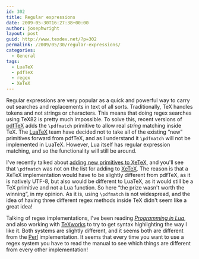 ```yaml
---
id: 302
title: Regular expressions
date: 2009-05-30T16:27:38+00:00
author: josephwright
layout: post
guid: http://www.texdev.net/?p=302
permalink: /2009/05/30/regular-expressions/
categories:
  - General
tags:
  - LuaTeX
  - pdfTeX
  - regex
  - XeTeX
---
```

Regular expressions are very popular as a quick and powerful way to carry out searches and replacements in text of all sorts. Traditionally, TeX handles tokens and not strings or characters. This means that doing regex searches using TeX82 is pretty much impossible. To solve this, recent versions of [pdfTeX](http://www.pdftex.org) adds the `\pdfmatch` primitive to allow real _string_ matching inside TeX. The [LuaTeX](http://www.luatex.org) team have decided not to take all of the existing “new” primitives forward from pdfTeX, and as I understand it  `\pdfmatch` will not be implemented in LuaTeX. However, Lua itself has regular expression matching, and so the functionality will still be around.

I've recently talked about [adding new primitives to XeTeX](/2009/05/17/more-on-xetex-primitives/), and you'll see that `\pdfmatch` was not on the list for adding to [XeTeX](http://www.tug.org/xetex/). The reason is that a XeTeX implementation would have to be slightly different from pdfTeX, as it is natively UTF-8, but also would be different to LuaTeX, as it would still be a TeX primitive and not a Lua function. So here “the prize wasn't worth the winning”, in my opinion. As it is,  using `\pdfmatch` is not widespread, and the idea of having three different regex methods inside TeX didn't seem like a great idea!

Talking of regex implementations, I've been reading [_Programming in Lua_](http://www.amazon.com/exec/obidos/ASIN/8590379825/lua-home-20), and also working with [TeXworks](http://www.tug.org/texworks) to try to get syntax highlighting the way I like it. Both systems are slightly different, and it seems both are different from the [Perl](http://www.perl.org) implementation. It seems that every time you want to use a regex system you have to read the manual to see which things are different from every other implementation!
